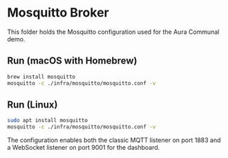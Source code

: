 # Mosquitto Broker

This folder holds the Mosquitto configuration used for the Aura Communal demo.

## Run (macOS with Homebrew)
```bash
brew install mosquitto
mosquitto -c ./infra/mosquitto/mosquitto.conf -v
```

## Run (Linux)
```bash
sudo apt install mosquitto
mosquitto -c ./infra/mosquitto/mosquitto.conf -v
```

The configuration enables both the classic MQTT listener on port 1883 and a WebSocket listener on port 9001 for the dashboard.
